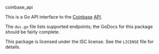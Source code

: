 coinbase_api

This is a Go API interface to the [Coinbase](http://coinbase.com)
[API](https://coinbase.com/api/doc.html).

The `doc.go` file lists supported endpoints; the GoDocs for this
package should be fairly complete.

This package is licensed under the ISC license. See the `LICENSE`
file for details.
